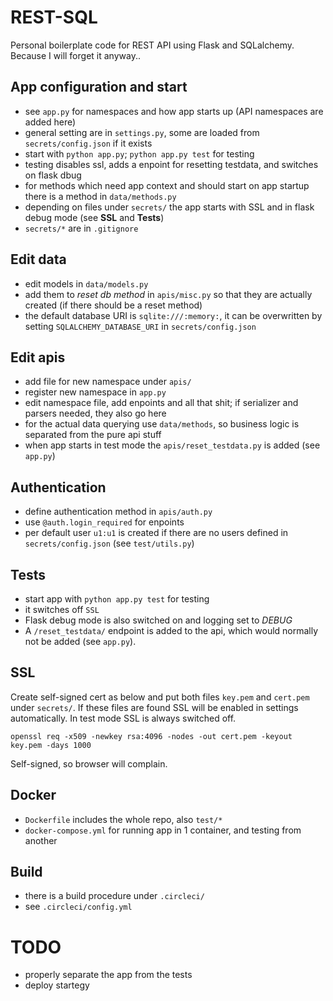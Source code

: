 # REST-SQL

Personal boilerplate code for REST API using Flask and SQLalchemy.
Because I will forget it anyway..

## App configuration and start

- see `app.py` for namespaces and how app starts up (API namespaces are added here)
- general setting are in `settings.py`, some are loaded from `secrets/config.json`
  if it exists
- start with `python app.py`; `python app.py test` for testing
- testing disables ssl, adds a enpoint for resetting testdata,
  and switches on flask dbug
- for methods which need app context and should start on app startup
  there is a method in `data/methods.py`
- depending on files under `secrets/` the app starts with SSL and in
  flask debug mode (see **SSL** and **Tests**)
- `secrets/*` are in `.gitignore`

## Edit data

- edit models in `data/models.py`
- add them to _reset db method_ in `apis/misc.py` so that they are actually created
  (if there should be a reset method)
- the default database URI is `sqlite:///:memory:`,
  it can be overwritten by setting `SQLALCHEMY_DATABASE_URI` in `secrets/config.json`

## Edit apis

- add file for new namespace under `apis/`
- register new namespace in `app.py`
- edit namespace file, add enpoints and all that shit;
  if serializer and parsers needed, they also go here
- for the actual data querying use `data/methods`, so business logic is separated
  from the pure api stuff
- when app starts in test mode the `apis/reset_testdata.py` is added
  (see `app.py`)

## Authentication

- define authentication method in `apis/auth.py`
- use `@auth.login_required` for enpoints
- per default user `u1:u1` is created if there are no users
  defined in `secrets/config.json` (see `test/utils.py`)

## Tests

- start app with `python app.py test` for testing
- it switches off `SSL`
- Flask debug mode is also switched on and logging set to _DEBUG_
- A `/reset_testdata/` endpoint is added to the api,
  which would normally not be added (see `app.py`).

## SSL

Create self-signed cert as below and put both files
`key.pem` and `cert.pem` under `secrets/`.
If these files are found SSL will be enabled in settings automatically.
In test mode SSL is always switched off.

```
openssl req -x509 -newkey rsa:4096 -nodes -out cert.pem -keyout key.pem -days 1000
```

Self-signed, so browser will complain.

## Docker

- `Dockerfile` includes the whole repo, also `test/*`
- `docker-compose.yml` for running app in 1 container, and testing from another

## Build

- there is a build procedure under `.circleci/`
- see `.circleci/config.yml`

# TODO

- properly separate the app from the tests
- deploy startegy
